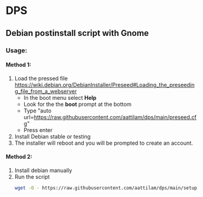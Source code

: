 # DPS
## Debian postinstall script with Gnome
### Usage:

#### Method 1:
1. Load the pressed file https://wiki.debian.org/DebianInstaller/Preseed#Loading_the_preseeding_file_from_a_webserver
   - In the boot menu select **Help**
   - Look for the the **boot** prompt at the bottom
   - Type "auto url=https://raw.githubusercontent.com/aattilam/dps/main/preseed.cfg"
   - Press enter
2. Install Debian stable or testing
3. The installer will reboot and you will be prompted to create an account.


#### Method 2:
1. Install debian manually
2. Run the script
   ```bash
   wget -O - https://raw.githubusercontent.com/aattilam/dps/main/setup.sh | sudo bash
   ```
